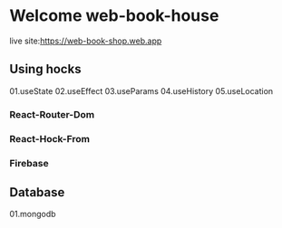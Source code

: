 # Welcome web-book-house

live site:https://web-book-shop.web.app

## Using hocks
01.useState
02.useEffect
03.useParams
04.useHistory
05.useLocation



### React-Router-Dom
### React-Hock-From


### Firebase

## Database
01.mongodb







